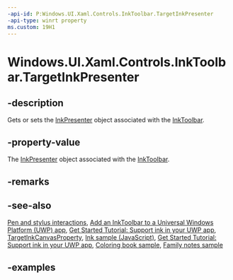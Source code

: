 ```yaml
---
-api-id: P:Windows.UI.Xaml.Controls.InkToolbar.TargetInkPresenter
-api-type: winrt property
ms.custom: 19H1
---
```


<!-- Property syntax.
public InkPresenter TargetInkPresenter { get;  set; }
-->

# Windows.UI.Xaml.Controls.InkToolbar.TargetInkPresenter

## -description

Gets or sets the [InkPresenter](../windows.ui.input.inking/inkpresenter.md) object associated with the [InkToolbar](inktoolbar.md).

## -property-value

The [InkPresenter](../windows.ui.input.inking/inkpresenter.md) object associated with the [InkToolbar](inktoolbar.md).

## -remarks

## -see-also

[Pen and stylus interactions](/windows/uwp/input-and-devices/pen-and-stylus-interactions), [Add an InkToolbar to a Universal Windows Platform (UWP) app](/windows/uwp/input-and-devices/ink-toolbar), [Get Started Tutorial: Support ink in your UWP app](/windows/uwp/get-started/ink-walkthrough), [TargetInkCanvasProperty](inktoolbar_targetinkcanvasproperty.md), [Ink sample (JavaScript)](https://github.com/microsoft/Windows-universal-samples/tree/main/archived/Ink), [Get Started Tutorial: Support ink in your UWP app](https://aka.ms/appsample-ink), [Coloring book sample](https://aka.ms/cpubsample-coloringbook), [Family notes sample](https://aka.ms/cpubsample-familynotessample)

## -examples

